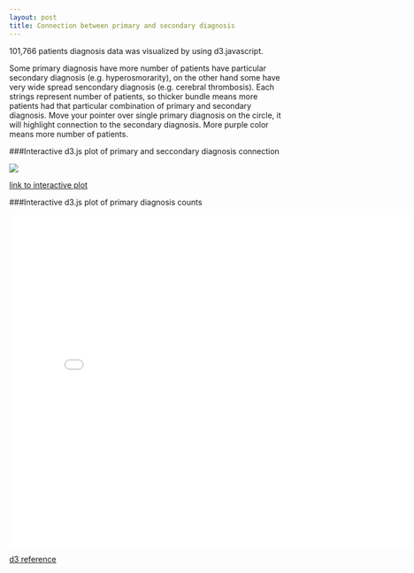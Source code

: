 ```yaml
---
layout: post
title: Connection between primary and secondary diagnosis
---
```


101,766 patients diagnosis data was visualized by using d3.javascript.

Some primary diagnosis have more number of patients have particular secondary diagnosis (e.g. hyperosmorarity), on the other hand some have very wide spread sencondary diagnosis (e.g. cerebral thrombosis). Each strings represent number of patients, so thicker bundle means more patients had that particular combination of primary and secondary diagnosis. Move your pointer over single primary diagnosis on the circle, it will highlight connection to the secondary diagnosis. More purple color means more number of patients.

###Interactive d3.js plot of primary and seccondary diagnosis connection

[<img src="{{ '/assets/img/Diagnosis_connection2.png' | prepend: site.baseurl }}">](http://52.4.135.74)

[link to interactive plot](http://52.4.135.74)

###Interactive d3.js plot of primary diagnosis counts
<iframe src="{{'/assets/html_plots/diag_count.html' | prepend: site.baseurl }}" width="800" height="600" frameborder="0"></iframe>


[d3 reference](http://bl.ocks.org/mbostock/4062006)
